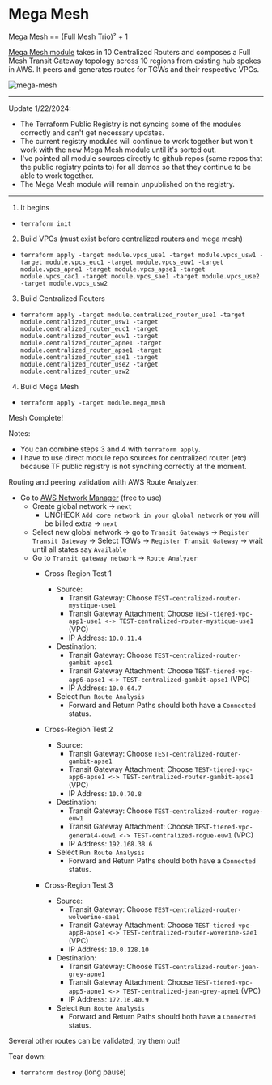 # Mega Mesh
Mega Mesh == (Full Mesh Trio)² + 1

[Mega Mesh module](https://github.com/JudeQuintana/terraform-aws-mega-mesh) takes in 10 Centralized Routers and composes a Full Mesh Transit Gateway topology across 10 regions from existing hub spokes in AWS. It peers and generates routes for TGWs and their respective VPCs.

![mega-mesh](https://jq1-io.s3.amazonaws.com/mega-mesh/ten-full-mesh-tgw.png)

---
Update 1/22/2024:
 - The Terraform Public Registry is not syncing some of the modules
   correctly and can't get necessary updates.
 - The current registry modules will continue to work together but
   won't work with the new Mega Mesh module until it's sorted out.
 - I've pointed all module sources directly to github repos (same
   repos that the public registry points to) for all demos so that they
   continue to be able to work together.
 - The Mega Mesh module will remain unpublished on the registry.

---

1. It begins
  - `terraform init`
2. Build VPCs (must exist before centralized routers and mega mesh)
  - `terraform apply -target module.vpcs_use1 -target module.vpcs_usw1 -target module.vpcs_euc1 -target module.vpcs_euw1 -target module.vpcs_apne1 -target module.vpcs_apse1 -target module.vpcs_cac1 -target module.vpcs_sae1 -target module.vpcs_use2 -target module.vpcs_usw2`
3. Build Centralized Routers
  - `terraform apply -target module.centralized_router_use1 -target module.centralized_router_usw1 -target module.centralized_router_euc1 -target module.centralized_router_euw1 -target module.centralized_router_apne1 -target module.centralized_router_apse1 -target module.centralized_router_sae1 -target module.centralized_router_use2 -target module.centralized_router_usw2`

4. Build Mega Mesh
  - `terraform apply -target module.mega_mesh`

Mesh Complete!

Notes:
  - You can combine steps 3 and 4 with `terraform apply`.
  - I have to use direct module repo sources for centralized router (etc) because TF public registry is not synching correctly at the moment.

Routing and peering validation with AWS Route Analyzer:
- Go to [AWS Network Manager](https://us-west-2.console.aws.amazon.com/networkmanager/home?region=us-east-1#/networks) (free to use)
  - Create global network -> `next`
    - UNCHECK `Add core network in your global network` or you will be billed extra -> `next`
  - Select new global network -> go to `Transit Gateways` -> `Register
    Transit Gateway` -> Select TGWs -> `Register Transit Gateway` -> wait until all states say `Available`
  - Go to `Transit gateway network` -> `Route Analyzer`
    - Cross-Region Test 1
      - Source:
        - Transit Gateway: Choose `TEST-centralized-router-mystique-use1`
        - Transit Gateway Attachment: Choose `TEST-tiered-vpc-app1-use1 <-> TEST-centralized-router-mystique-use1` (VPC)
        - IP Address: `10.0.11.4`
      - Destination:
        - Transit Gateway: Choose `TEST-centralized-router-gambit-apse1`
        - Transit Gateway Attachment: Choose `TEST-tiered-vpc-app6-apse1 <-> TEST-centralized-gambit-apse1` (VPC)
        - IP Address: `10.0.64.7`
      - Select `Run Route Analysis`
        - Forward and Return Paths should both have a `Connected` status.

    - Cross-Region Test 2
      - Source:
        - Transit Gateway: Choose `TEST-centralized-router-gambit-apse1`
        - Transit Gateway Attachment: Choose `TEST-tiered-vpc-app6-apse1 <-> TEST-centralized-router-gambit-apse1` (VPC)
        - IP Address: `10.0.70.8`
      - Destination:
        - Transit Gateway: Choose `TEST-centralized-router-rogue-euw1`
        - Transit Gateway Attachment: Choose `TEST-tiered-vpc-general4-euw1 <-> TEST-centralized-rogue-euw1` (VPC)
        - IP Address: `192.168.38.6`
      - Select `Run Route Analysis`
        - Forward and Return Paths should both have a `Connected` status.

    - Cross-Region Test 3
      - Source:
        - Transit Gateway: Choose `TEST-centralized-router-wolverine-sae1`
        - Transit Gateway Attachment: Choose `TEST-tiered-vpc-app8-apse1 <-> TEST-centralized-router-woverine-sae1` (VPC)
        - IP Address: `10.0.128.10`
      - Destination:
        - Transit Gateway: Choose `TEST-centralized-router-jean-grey-apne1`
        - Transit Gateway Attachment: Choose `TEST-tiered-vpc-app5-apne1 <-> TEST-centralized-jean-grey-apne1` (VPC)
        - IP Address: `172.16.40.9`
      - Select `Run Route Analysis`
        - Forward and Return Paths should both have a `Connected` status.

Several other routes can be validated, try them out!

Tear down:
 - `terraform destroy` (long pause)

